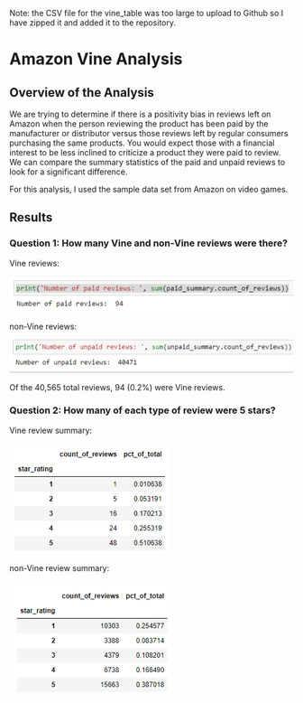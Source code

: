 Note: the CSV file for the vine_table was too large to upload to Github so I have zipped it and added it to the repository.

# Amazon Vine Analysis
## Overview of the Analysis
We are trying to determine if there is a positivity bias in reviews left on Amazon when the person reviewing the product has been paid by the manufacturer or distributor versus those reviews left by regular consumers purchasing the same products.  You would expect those with a financial interest to be less inclined to criticize a product they were paid to review.  We can compare the summary statistics of the paid and unpaid reviews to look for a significant difference.

For this analysis, I used the sample data set from Amazon on video games.

## Results

### Question 1: How many Vine and non-Vine reviews were there?
Vine reviews:

![Vine Reviews](/Resources/paid_review_count.png)

non-Vine reviews:

![non-Vine Reviews](/Resources/unpaid_review_count.png)

Of the 40,565 total reviews, 94 (0.2%) were Vine reviews.

### Question 2: How many of each type of review were 5 stars?

Vine review summary:

![Vine Review Summary](/Resources/paid_reviews_summary.PNG)

non-Vine review summary:

![non-Vine Review Summary](/Resources/unpaid_reviews_summary.png)
